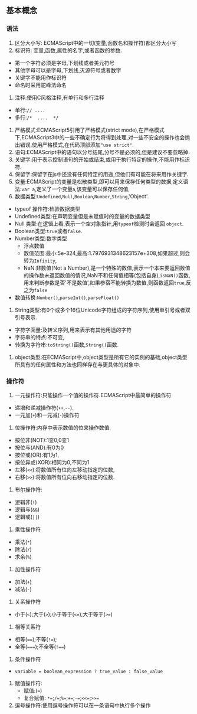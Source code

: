 ## 基本概念
### 语法

1. 区分大小写: ECMAScript中的一切(变量,函数名和操作符)都区分大小写
1. 标识符: 变量,函数,属性的名字,或者函数的参数.
  * 第一个字符必须是字母,下划线或者美元符号
  * 其他字母可以是字母,下划线,灭源符号或者数字
  * 关键字不能用作标识符
  * 命名时采用驼峰法命名
1. 注释:使用C风格注释,有单行和多行注释
  * 单行:`// ....`
  * 多行:`/*  ....  */`
1. 严格模式:ECMAScript5引用了严格模式(strict mode),在严格模式下,ECMAScript3中的一些不确定行为将得到处理,对一些不安全的操作也会抛出错误,使用严格模式,在代码顶部添加`"use strict"`.
1. 语句:ECMAScript中的语句以分号结尾,分号不是必须的,但是建议不要忽略掉.
1. 关键字:用于表示控制语句的开始或结束,或用于执行特定的操作,不能用作标识符.
1. 保留字:保留字在js中还没有任何特定的用途,但他们有可能在将来用作关键字.
1. 变量:ECMAScript的变量是松散类型,即可以用来保存任何类型的数据,定义语法:`var a`,定义了一个变量`a`,该变量可以保存任何值,
1. 数据类型:`Undefined`,`Null`,`Boolean`,`Number`,`String`,'Object'.
  * typeof 操作符:检验数据类型
  * Undefined类型:在声明变量但是未赋值时的变量的数据类型
  * Null 类型:在逻辑上看,表示一个空对象指针,用`typeof`检测时会返回 `object`.
  * Boolean类型:`true`或者`false`.
  * Number类型:数字类型
    * 浮点数值
    * 数值范围:最小:5e-324,最高:1.7976931348623157e+308,如果超过,则会转为`Infinity`,
    * NaN:非数值(Not a Number),是一个特殊的数值,表示一个本来要返回数值的操作数未返回数值的情况,NaN不和任何值相等(包括自身),`isNaN()`函数,用来判断参数是否'不是数值',如果参宿不能转换为数值,则函数返回`true`,反之为`false`
  * 数值转换:`Number()`,`parseInt()`,`parseFloat()`
1. String类型:有0个或多个16位Unicode字符组成的字符序列,使用单引号或者双引号表示.
  * 字符字面量:及转义序列,用来表示有其他用途的字符
  * 字符串的特点:不可变,
  * 转换为字符串:`toString()`函数,`String()`函数.
1. object类型:在ECMAScript中,object类型是所有它的实例的基础,object类型所具有的任何属性和方法也同样存在与更具体的对象中.

### 操作符

1. 一元操作符:只能操作一个值的操作符.ECMAScript中最简单的操作符
  * 递增和递减操作符(`++`,`--`).
  * 一元加(`+`)和一元减(`-`)操作符
1. 位操作符:内存中表示数值的位来操作数值.
  * 按位非(NOT):1变0,0变1
  * 按位与(AND):有0为0
  * 按位或(OR):有1为1,
  * 按位异或(XOR):相同为0,不同为1
  * 左移(`<<`):将数值所有位向左移动指定的位数,
  * 右移(`>>`):将数值所有位向右移动指定的位数.
1. 布尔操作符:
  * 逻辑非(`!`)
  * 逻辑与(`&&`)
  * 逻辑或(`||`)
1. 乘性操作符
  * 乘法(`*`)
  * 除法(`/`)
  * 求余(`%`)
1. 加性操作符
  * 加法(`+`)
  * 减法(`-`)
1. 关系操作符
  * 小于(`<`);大于(`>`);小于等于(`<=`);大于等于(`>=`)
1. 相等关系符
  * 相等(`==`);不等(`!=`);
  * 全等(`===`);不全等(`!==`)
1. 条件操作符
  * `variable = boolean_expression ? true_value : false_value`
1. 赋值操作符:
    * 赋值:(`=`)
    * 复合赋值: `*=`;`/=`;`%=`;`+=`;`-=`;`<<=`;`>>=`
1. 逗号操作符:使用逗号操作符可以在一条语句中执行多个操作
